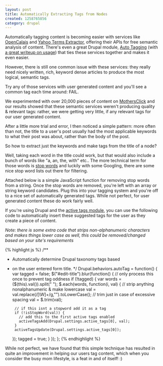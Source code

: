 ```yaml
--- 
layout: post
title: Automatically Extracting Tags from Nodes
created: 1258765856
category: drupal
---
```

Automatically tagging content is becoming easier with services like <a href="http://opencalais.com/">OpenCalais</a> and <a href="http://developer.yahoo.com/search/content/V1/termExtraction.html">Yahoo Terms Extractor</a>, offering their APIs for free semantic analysis of content. There's even a great Drupal module, <a href="http://drupal.org/project/autotagging">Auto Tagging</a> (with <a href="http://www.workhabit.com/labs/autotagging-content-drupal">a great writeup on usage</a>) that ties these services together and makes it even easier.

However, there is still one common issue with these services: they really need nicely written, rich, keyword dense articles to produce the most logical, semantic tags.

Try any of those services with user generated content and you'll see a common tag each time around: FAIL.

We experimented with over 20,000 pieces of content on <a href="http://www.mothersclick.com">MothersClick</a> and our results showed that these semantic services weren't producing quality & relevant tags: rather, we were getting very little, if any relevant tags for our user generated content. 

After a little more trial and error, I then noticed a simple pattern: more often than not, the title to a user's post usually had the most applicable keywords to what their post was about, rather than the body of the post.

So how to extract just the keywords and make tags from the title of a node?
<!--break-->
Well, taking each word in the title could work, but that would also include a bunch of words like "a, an, the, with" etc.. The more technical term for those words is <a href="http://en.wikipedia.org/wiki/Stop_words">stop words</a> and luckily with some Googling, there are some nice stop word lists out there for filtering.

Attached below is a simple JavaScript function for removing stop words from a string. Once the stop words are removed, you're left with an array or string keyword candidates. Plug this into your tagging system and you're off to a nice set of automatically generated tags. While not perfect, for user generated content these do work fairly well.

If you're using Drupal and the <a href="http://drupal.org/project/active_tags">active tags module</a>, you can use the following code to automatically insert these suggested tags for the user as they create a piece of content.

<em>Note: there is some extra code that strips non-alphanumeric characters and makes things lower case as well, this could be removed/changed based on your site's requirements</em>

{% highlight js %}
/**
 * Automatically determine Drupal taxonomy tags based 
 * on the user entered form title.
 */
Drupal.behaviors.autoTag = function() {
  var tagged = false;
  $("#edit-title").blur(function() {
    // only process this once to prevent tag oddness
    if (!tagged) {
      var words = ($(this).val()).split(" ");
      $.each(words, function(i, val) {
        // strip anything nonalphanumeric & make lowercase
        val = val.replace(/[\W]+/g,"").toLowerCase();
        // trim just in case of excessive spacing
        val = $.trim(val);

        // if this isnt a stopword add it as a tag
        if (!isStopWord(val)) {
          // add this to the first active tags enabled
          activeTagsAdd(Drupal.settings.active_tags[0], val);
        }
        activeTagsUpdate(Drupal.settings.active_tags[0]);
      });
      tagged = true;
    }
  });
};
{% endhighlight %}

While not perfect, we have found that this simple technique has resulted in quite an improvement in helping our users tag content, which when you consider the busy mom lifestyle, is a feat in and of itself! :)
